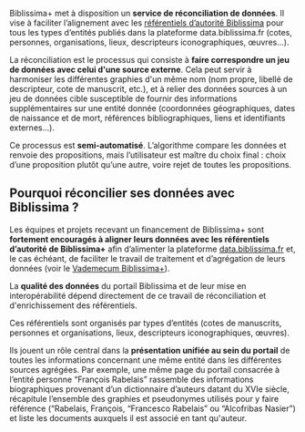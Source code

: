 Biblissima+ met à disposition un **service de réconciliation de données**. Il vise à faciliter l’alignement avec les [référentiels d’autorité Biblissima](https://data.biblissima.fr) pour tous les types d’entités publiés dans la plateforme data.biblissima.fr (cotes, personnes, organisations, lieux, descripteurs iconographiques, œuvres...). 

La réconciliation est le processus qui consiste à **faire correspondre un jeu de données avec celui d'une source externe**. Cela peut servir à harmoniser les différentes graphies d'un même nom (nom propre, libellé de descripteur, cote de manuscrit, etc.), et à relier des données sources à un jeu de données cible susceptible de fournir des informations supplémentaires sur une entité donnée (coordonnées géographiques, dates de naissance et de mort, références bibliographiques, liens et identifiants externes...). 

Ce processus est **semi-automatisé**. L’algorithme compare les données et renvoie des propositions, mais l’utilisateur est maître du choix final : choix d’une proposition plutôt qu’une autre, voire rejet de toutes les propositions.

## Pourquoi réconcilier ses données avec Biblissima ?

Les équipes et projets recevant un financement de Biblissima+ sont **fortement encouragés à aligner leurs données avec les référentiels d’autorité de Biblissima+** afin d’alimenter la plateforme [data.biblissima.fr](https://data.biblissima.fr) et, le cas échéant, de faciliter le travail de traitement et d’agrégation de leurs données (voir le [Vademecum Biblissima+](/vademecum-biblissima)).

La **qualité des données** du portail Biblissima et de leur mise en interopérabilité dépend directement de ce travail de réconciliation et d'enrichissement des référentiels.

Ces référentiels sont organisés par types d’entités (cotes de manuscrits, personnes et organisations, lieux, descripteurs iconographiques, œuvres). 

Ils jouent un rôle central dans la **présentation unifiée au sein du portail** de toutes les informations concernant une même entité dans les différentes sources agrégées. Par exemple, une même page du portail consacrée à l’entité personne “François Rabelais” rassemble des informations biographiques provenant d’un dictionnaire d’auteurs datant du XVIe siècle, récapitule l’ensemble des graphies et pseudonymes utilisés pour y faire référence (“Rabelais, François, “Francesco Rabelais” ou “Alcofribas Nasier”) et liste les documents auxquels il est associé en tant qu'auteur.